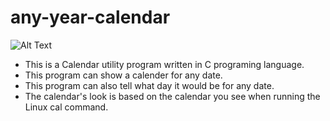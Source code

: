 # any-year-calendar

![Alt Text](https://github.com/Skyler-Guha/skyler-guha.github.io/blob/main/assets/images/any-year-calendar-demo.gif)

- This is a Calendar utility program written in C programing language.
- This program can show a calender for any date.
- This program can also tell what day it would be for any date.
- The calendar's look is based on the calendar you see when running the Linux cal command.

